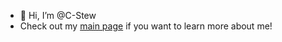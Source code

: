 - 👋 Hi, I’m @C-Stew
- Check out my [main page](https://c-stew.github.io) if you want to learn more about me!

